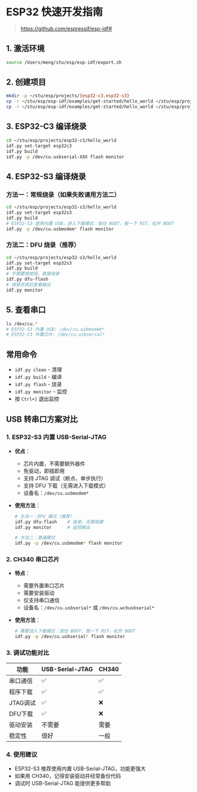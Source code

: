 # ESP32 快速开发指南
>https://github.com/espressif/esp-idf#
## 1. 激活环境
```bash
source /Users/meng/stu/esp/esp-idf/export.sh
```

## 2. 创建项目
```bash
mkdir -p ~/stu/esp/projects/{esp32-c3,esp32-s3}
cp -r ~/stu/esp/esp-idf/examples/get-started/hello_world ~/stu/esp/projects/esp32-c3/
cp -r ~/stu/esp/esp-idf/examples/get-started/hello_world ~/stu/esp/projects/esp32-s3/
```

## 3. ESP32-C3 编译烧录
```bash
cd ~/stu/esp/projects/esp32-c3/hello_world
idf.py set-target esp32c3
idf.py build
idf.py -p /dev/cu.usbserial-XXX flash monitor
```

## 4. ESP32-S3 编译烧录

### 方法一：常规烧录（如果失败请用方法二）
```bash
cd ~/stu/esp/projects/esp32-s3/hello_world
idf.py set-target esp32s3
idf.py build
# ESP32-S3 使用内置 USB，进入下载模式：按住 BOOT，按一下 RST，松开 BOOT
idf.py -p /dev/cu.usbmodem* flash monitor
```

### 方法二：DFU 烧录（推荐）
```bash
cd ~/stu/esp/projects/esp32-s3/hello_world
idf.py set-target esp32s3
idf.py build
# 不需要按按钮，直接烧录
idf.py dfu-flash
# 烧录完成后查看输出
idf.py monitor
```

## 5. 查看串口
```bash
ls /dev/cu.*
# ESP32-S3 内置 USB: /dev/cu.usbmodem*
# ESP32-C3 外置芯片: /dev/cu.usbserial*
```

## 常用命令
- `idf.py clean` - 清理
- `idf.py build` - 编译
- `idf.py flash` - 烧录
- `idf.py monitor` - 监控
- 按 `Ctrl+]` 退出监控

## USB 转串口方案对比

### 1. ESP32-S3 内置 USB-Serial-JTAG
- **优点**：
  - 芯片内置，不需要额外器件
  - 免驱动，即插即用
  - 支持 JTAG 调试（断点、单步执行）
  - 支持 DFU 下载（无需进入下载模式）
  - 设备名：`/dev/cu.usbmodem*`

- **使用方法**：
  ```bash
  # 方法一：DFU 模式（推荐）
  idf.py dfu-flash    # 烧录，无需按键
  idf.py monitor      # 监控输出

  # 方法二：普通模式
  idf.py -p /dev/cu.usbmodem* flash monitor
  ```

### 2. CH340 串口芯片
- **特点**：
  - 需要外置串口芯片
  - 需要安装驱动
  - 仅支持串口通信
  - 设备名：`/dev/cu.usbserial*` 或 `/dev/cu.wchusbserial*`

- **使用方法**：
  ```bash
  # 需要进入下载模式：按住 BOOT，按一下 RST，松开 BOOT
  idf.py -p /dev/cu.usbserial* flash monitor
  ```

### 3. 调试功能对比
| 功能 | USB-Serial-JTAG | CH340 |
|-----|-----------------|-------|
| 串口通信 | ✅ | ✅ |
| 程序下载 | ✅ | ✅ |
| JTAG调试 | ✅ | ❌ |
| DFU下载 | ✅ | ❌ |
| 驱动安装 | 不需要 | 需要 |
| 稳定性 | 很好 | 一般 |

### 4. 使用建议
- ESP32-S3 推荐使用内置 USB-Serial-JTAG，功能更强大
- 如果用 CH340，记得安装驱动并经常备份代码
- 调试时 USB-Serial-JTAG 能提供更多帮助 